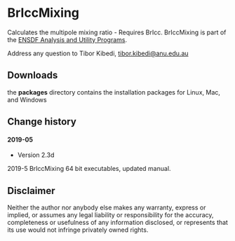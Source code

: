 # BrIccMixing
Calculates the multipole mixing ratio - Requires BrIcc. BrIccMixing is part of the [ENSDF Analysis and Utility Programs](https://nds.iaea.org/public/ensdf_pgm/).

Address any question to Tibor Kibedi, tibor.kibedi@anu.edu.au

## Downloads
the **packages** directory contains the installation packages for Linux, Mac, and Windows

## Change history

#### 2019-05
* Version 2.3d

2019-5 BrIccMixing 64 bit executables, updated manual.

## Disclaimer

Neither the author nor anybody else makes any warranty, express or implied, or assumes any legal liability or responsibility for the accuracy, completeness or usefulness of any information disclosed, or represents that its use would not infringe privately owned rights.

